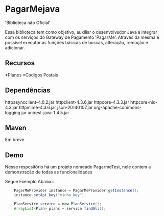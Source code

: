 PagarMejava
 =============
 
'Biblioteca não Oficial'

Essa biblioteca  tem como objetivo, auxiliar o desenvolvedor Java a integrar com os serviços do Gateway de Pagamento 'PagarMe'.
Através da mesma é possível executar as funções básicas de buscas, alteração, remoção e adicionar.

Recursos
-----------
*Planos
*Codigos Postais


Dependências
-----------
httpasyncclient-4.0.2.jar
httpclient-4.3.6.jar
httpcore-4.3.3.jar
httpcore-nio-4.3.jar
httpmime-4.3.6.jar
json-20140107.jar
org-apache-commons-logging.jar
unirest-java-1.4.5.jar

Maven
-----------
Em breve


Demo
-----------
Nesse respositório há um projeto nomeado PagarmeTest, nele contem a demonstração de todas as funcionalidades

Segue Exemplo Abaiixo:

```java
	PagarMeProvider instance = PagarMeProvider.getInstance();
	instance.setApi_key("minha_key");

	PlanService service = new PlanService();
	ArrayList<Plan>	plans = service.findAll();
```

